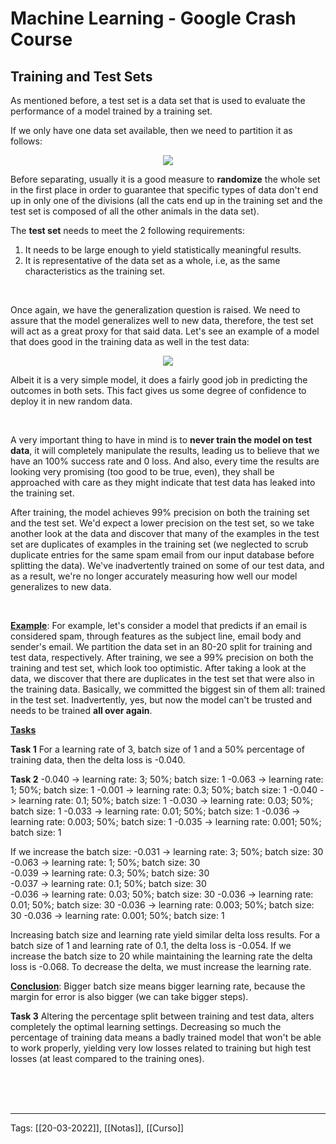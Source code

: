 # Machine Learning - Google Crash Course
## Training and Test Sets
As mentioned before, a test set is a data set that is used to evaluate the performance of a model trained by a training set.

If we only have one data set available, then we need to partition it as follows:
<p align="center">
	<img src="https://developers.google.com/machine-learning/crash-course/images/PartitionTwoSets.svg"/>
</p>

Before separating, usually it is a good measure to **randomize** the whole set in the first place in order to guarantee that specific types of data don't end up in only one of the divisions (all the cats end up in the training set and the test set is composed of all the other animals in the data set).

The **test set** needs to meet the 2 following requirements:
1. It needs to be large enough to yield statistically meaningful results.
2. It is representative of the data set as a whole, i.e, as the same characteristics as the training set.

&nbsp;

Once again, we have the generalization question is raised. We need to assure that the model generalizes well to new data, therefore, the test set will act as a great proxy for that said data. Let's see an example of a model that does good in the training data as well in the test data:
<p align="center">
	<img src="https://developers.google.com/machine-learning/crash-course/images/TrainingDataVsTestData.svg"/>
</p>


Albeit it is a very simple model, it does a fairly good job in predicting the outcomes in both sets. This fact gives us some degree of confidence to deploy it in new random data.

&nbsp;
 
A very important thing to have in mind is to **never train the model on test data**, it will completely manipulate the results, leading us to believe that we have an 100% success rate and 0 loss. And also, every time the results are looking very promising (too good to be true, even), they shall be approached with care as they might indicate that test data has leaked into the training set.
 
After training, the model achieves 99% precision on both the training set and the test set. We'd expect a lower precision on the test set, so we take another look at the data and discover that many of the examples in the test set are duplicates of examples in the training set (we neglected to scrub duplicate entries for the same spam email from our input database before splitting the data). We've inadvertently trained on some of our test data, and as a result, we're no longer accurately measuring how well our model generalizes to new data.
 
&nbsp;
&nbsp;

<u>**Example**</u>:
 For example, let's consider a model that predicts if an email is considered spam, through features as the subject line, email body and sender's email. We partition the data set in an 80-20 split for training and test data, respectively.  After training, we see a 99% precision on both the training and test set, which look too optimistic. After taking a look at the data, we discover that there are duplicates in the test set that were also in the training data. Basically, we committed the biggest sin of them all: trained in the test set. Inadvertently, yes, but now the model can't be trusted and needs to be trained **all over again**.
 
 <u>**Tasks**</u>
 
**Task 1**
For a learning rate of 3, batch size of 1 and a 50% percentage of training data, then the delta loss is -0.040.

**Task 2**
-0.040 -> learning rate: 3; 50%; batch size: 1
-0.063 -> learning rate: 1; 50%; batch size: 1
-0.001 -> learning rate: 0.3; 50%; batch size: 1
-0.040 -> learning rate: 0.1; 50%; batch size: 1 
-0.030 -> learning rate: 0.03; 50%; batch size: 1 
-0.033 -> learning rate: 0.01; 50%; batch size: 1 
-0.036 -> learning rate: 0.003; 50%; batch size: 1
-0.035 -> learning rate: 0.001; 50%; batch size: 1

If we increase the batch size:
-0.031 -> learning rate: 3; 50%; batch size: 30  
-0.063 -> learning rate: 1; 50%; batch size: 30  
-0.039 -> learning rate: 0.3; 50%; batch size: 30  
-0.037 -> learning rate: 0.1; 50%; batch size: 30  
-0.036 -> learning rate: 0.03; 50%; batch size: 30 
-0.036 -> learning rate: 0.01; 50%; batch size: 30
-0.036 -> learning rate: 0.003; 50%; batch size: 30
-0.036 -> learning rate: 0.001; 50%; batch size: 1

Increasing batch size and learning rate yield similar delta loss results.
For a batch size of 1 and learning rate of 0.1, the delta loss is -0.054. If we increase the batch size to 20 while maintaining the learning rate the delta loss is -0.068. To decrease the delta, we must increase the learning rate.

<u>**Conclusion**</u>: Bigger batch size means bigger learning rate, because the margin for error is also bigger (we can take bigger steps).

**Task 3**
Altering the percentage split between training and test data, alters completely the optimal learning settings. Decreasing so much the percentage of training data means a badly trained model that won't be able to work properly, yielding very low losses related to training but high test losses (at least compared to the training ones).

&nbsp;  
&nbsp;  
&nbsp;  

 
---  
Tags:
[[20-03-2022]], [[Notas]], [[Curso]]
